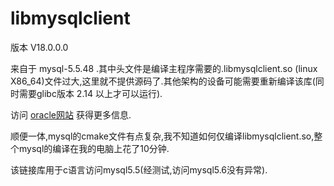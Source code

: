 # libmysqlclient

版本 V18.0.0.0

来自于 mysql-5.5.48 .其中头文件是编译主程序需要的.libmysqlclient.so (linux X86_64)文件过大,这里就不提供源码了.其他架构的设备可能需要重新编译该库(同时需要glibc版本 2.14 以上才可以运行).

访问 [oracle网站](http://dev.mysql.com/downloads/mysql/5.5.html) 获得更多信息.

顺便一体,mysql的cmake文件有点复杂,我不知道如何仅编译libmysqlclient.so,整个mysql的编译在我的电脑上花了10分钟.

该链接库用于c语言访问mysql5.5(经测试,访问mysql5.6没有异常).
